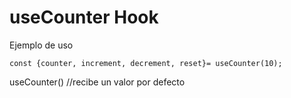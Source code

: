 # useCounter Hook

Ejemplo de uso

```
const {counter, increment, decrement, reset}= useCounter(10);

```


useCounter() //recibe un valor por defecto